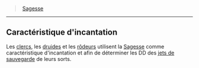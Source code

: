 ﻿> [Sagesse](hd_abilities_wisdom.md)

---

## Caractéristique d'incantation

Les [clercs](hd_cleric.md), les [druides](hd_druid.md) et les [rôdeurs](hd_ranger.md) utilisent la [Sagesse](hd_abilities_wisdom.md) comme caractéristique d'incantation et afin de déterminer les DD des [jets de sauvegarde](hd_abilities_jets_de_sauvegarde.md) de leurs sorts.

